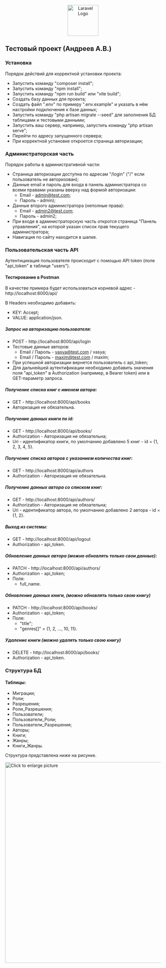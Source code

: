 <p align="center"><a href="https://laravel.com" target="_blank"><img src="https://raw.githubusercontent.com/laravel/art/master/logo-lockup/5%20SVG/2%20CMYK/1%20Full%20Color/laravel-logolockup-cmyk-red.svg" width="100" alt="Laravel Logo"></a></p>

## Тестовый проект (Андреев А.В.)

### Установка

Порядок действий для корректной установки проекта:

- Запустить команду "composer install";
- Запустить команду "npm install";
- Запустить команду "npm run build" или "vite build";
- Создать базу данных для проекта;
- Создать файл ".env" по примеру ".env.example" и указать в нём настройки подключения к базе данных;
- Запустить команду "php artisan migrate --seed" для заполнения БД таблицами и тестовыми данными;
- Запустить ваш сервер, например, запустить команду "php artisan serve";
- Перейти по адресу запущенного сервера;
- При корректной установке откроется страница авторизации;

### Администраторская часть

Порядок работы в административной части:

- Страница авторизации доступна по адресам "/login" ("/" если пользователь не авторизован);
- Данные email и пароль для входа в панель администратора cо всеми правами указаны вверху над формой авторизации:
  - Email - admin@test.com;
  - Пароль - admin);
- Данные второго администратора (неполные права): 
  - Email - admin2@test.com;
  - Пароль - admin2;
- При входе в администраторскую часть откротся страница "Панель управления", на которой указан список прав текущего администратора;
- Навигация по сайту находится в шапке.

### Пользовательская часть API

Аутентицикация пользователя происходит с помощью API token (поле "api_token" в таблице "users").

#### Тестирование в Postman

В качестве примера будет использоваться корневой адрес - http://localhost:8000/api/

В Headers необходимо добавить:
- KEY: Accept;
- VALUE: application/json.

##### Запрос на авторизацию пользователя:
- POST - http://localhost:8000/api/login
- Тестовые данные авторов:
  - Email / Пароль - vasya@test.com / vasya;
  - Email / Пароль - maxim@test.com / maxim;
- При успешной авторизации вернется пользователь с api_token;
- Для дальнейшей аутентификации необходимо добавить значения поля "api_token" в Authorization (например, в Bearer token) или в GET-параметр запроса.

##### Получение списка книг с именем автора:
- GET - http://localhost:8000/api/books
- Авторизация не обязательна.

##### Получение данных книги по id:
- GET - http://localhost:8000/api/books/<id>
- Authorization - Авторизация не обязательна;
- Uri <id> - идентификатор книги, по умолчанию добавлено 5 книг - id = {1, 2, 3, 4, 5}.

##### Получение списка авторов с указанием количества книг:
- GET - http://localhost:8000/api/authors
- Authorization - Авторизация не обязательна.

##### Получение данных автора со списком книг:
- GET - http://localhost:8000/api/authors/<id>
- Authorization - Авторизация не обязательна;
- Uri <id> - идентификатор автора, по умолчанию добавлено 2 автора - id = {1, 2}.

##### Выход из системы:
- GET - http://localhost:8000/api/logout
- Authorization - api_token.

##### Обновление данных автора (можно обновлять только свои данные):
- PATCH - http://localhost:8000/api/authors/<id>
- Authorization - api_token;
- Поля:
  - full_name.

##### Обновление данных книги, (можно обновлять только свою книгу)
- PATCH - http://localhost:8000/api/books/<id>
- Authorization - api_token;
- Поля:
    - "title";
    - "genres[]" = {1, 2, ..., 10, 11}.

##### Удаление книги (можно удалять только свою книгу)
- DELETE - http://localhost:8000/api/books/<id>
- Authorization - api_token.

### Структура БД

#### Таблицы: 
- Миграции;
- Роли;
- Разрешения;
- Роли_Разрешения;
- Пользователи;
- Пользователи_Роли;
- Пользователи_Разрешения;
- Авторы;
- Книги;
- Жанры;
- Книги_Жанры.

Структура представлена ниже на рисунке.

<a href="https://drive.google.com/uc?export=view&id=1Z5ZhTzAJTAIttnZR6lmAD5YzcFk6zms4"><img src="https://drive.google.com/uc?export=view&id=1Z5ZhTzAJTAIttnZR6lmAD5YzcFk6zms4" style="width: 650px; max-width: 100%; height: auto" title="Click to enlarge picture" />

